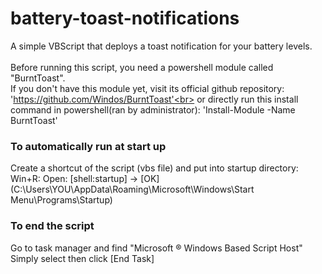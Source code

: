 # battery-toast-notifications
A simple VBScript that deploys a toast notification for your battery levels.<br><br>
Before running this script, you need a powershell module called "BurntToast".<br>
If you don't have this module yet, visit its official github repository: 'https://github.com/Windos/BurntToast'<br>
or directly run this install command in powershell(ran by administrator): 'Install-Module -Name BurntToast'

### To automatically run at start up
Create a shortcut of the script (vbs file) and put into startup directory:<br>
Win+R: Open: [shell:startup] -> [OK]<br>
(C:\Users\YOU\AppData\Roaming\Microsoft\Windows\Start Menu\Programs\Startup)

### To end the script
Go to task manager and find "Microsoft ® Windows Based Script Host"<br>
Simply select then click [End Task]
